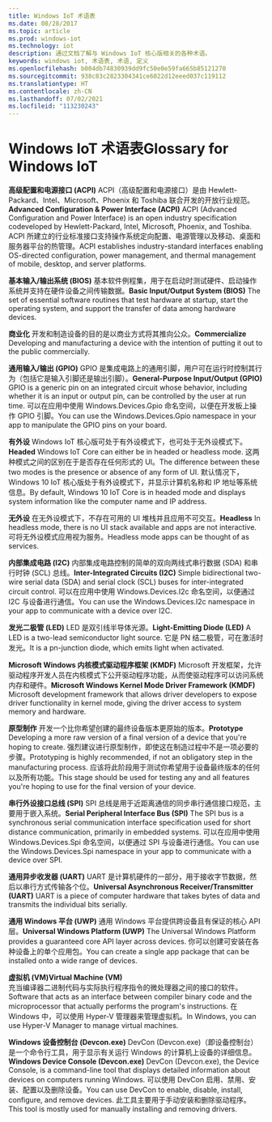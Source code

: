 ```yaml
---
title: Windows IoT 术语表
ms.date: 08/28/2017
ms.topic: article
ms.prod: windows-iot
ms.technology: iot
description: 通过文档了解与 Windows IoT 核心版相关的各种术语。
keywords: windows iot, 术语表, 术语, 定义
ms.openlocfilehash: b004db74830939dd9fc50e0e59fa665b85121270
ms.sourcegitcommit: 938c83c2823304341ce6022d12eeed037c119112
ms.translationtype: HT
ms.contentlocale: zh-CN
ms.lasthandoff: 07/02/2021
ms.locfileid: "113230243"
---
```

# <a name="glossary-for-windows-iot"></a><span data-ttu-id="7b031-104">Windows IoT 术语表</span><span class="sxs-lookup"><span data-stu-id="7b031-104">Glossary for Windows IoT</span></span>

<span data-ttu-id="7b031-105">**高级配置和电源接口 (ACPI)** ACPI（高级配置和电源接口）是由 Hewlett-Packard、Intel、Microsoft、Phoenix 和 Toshiba 联合开发的开放行业规范。</span><span class="sxs-lookup"><span data-stu-id="7b031-105">**Advanced Configuration & Power Interface (ACPI)** ACPI (Advanced Configuration and Power Interface) is an open industry specification codeveloped by Hewlett-Packard, Intel, Microsoft, Phoenix, and Toshiba.</span></span>  <span data-ttu-id="7b031-106">ACPI 所建立的行业标准接口支持操作系统定向配置、电源管理以及移动、桌面和服务器平台的热管理。</span><span class="sxs-lookup"><span data-stu-id="7b031-106">ACPI establishes industry-standard interfaces enabling OS-directed configuration, power management, and thermal management of mobile, desktop, and server platforms.</span></span>

<span data-ttu-id="7b031-107">**基本输入/输出系统 (BIOS)** 基本软件例程集，用于在启动时测试硬件、启动操作系统并支持在硬件设备之间传输数据。</span><span class="sxs-lookup"><span data-stu-id="7b031-107">**Basic Input/Output System (BIOS)** The set of essential software routines that test hardware at startup, start the operating system, and support the transfer of data among hardware devices.</span></span>

<span data-ttu-id="7b031-108">**商业化** 开发和制造设备的目的是以商业方式将其推向公众。</span><span class="sxs-lookup"><span data-stu-id="7b031-108">**Commercialize** Developing and manufacturing a device with the intention of putting it out to the public commercially.</span></span>

<span data-ttu-id="7b031-109">**通用输入/输出 (GPIO)** GPIO 是集成电路上的通用引脚，用户可在运行时控制其行为（包括它是输入引脚还是输出引脚）。</span><span class="sxs-lookup"><span data-stu-id="7b031-109">**General-Purpose Input/Output (GPIO)** GPIO is a generic pin on an integrated circuit whose behavior, including whether it is an input or output pin, can be controlled by the user at run time.</span></span>  <span data-ttu-id="7b031-110">可以在应用中使用 Windows.Devices.Gpio 命名空间，以便在开发板上操作 GPIO 引脚。</span><span class="sxs-lookup"><span data-stu-id="7b031-110">You can use the Windows.Devices.Gpio namespace in your app to manipulate the GPIO pins on your board.</span></span>

<span data-ttu-id="7b031-111">**有外设** Windows IoT 核心版可处于有外设模式下，也可处于无外设模式下。</span><span class="sxs-lookup"><span data-stu-id="7b031-111">**Headed** Windows IoT Core can either be in headed or headless mode.</span></span> <span data-ttu-id="7b031-112">这两种模式之间的区别在于是否存在任何形式的 UI。</span><span class="sxs-lookup"><span data-stu-id="7b031-112">The difference between these two modes is the presence or absence of any form of UI.</span></span> <span data-ttu-id="7b031-113">默认情况下，Windows 10 IoT 核心版处于有外设模式下，并显示计算机名称和 IP 地址等系统信息。</span><span class="sxs-lookup"><span data-stu-id="7b031-113">By default, Windows 10 IoT Core is in headed mode and displays system information like the computer name and IP address.</span></span>

<span data-ttu-id="7b031-114">**无外设** 在无外设模式下，不存在可用的 UI 堆栈并且应用不可交互。</span><span class="sxs-lookup"><span data-stu-id="7b031-114">**Headless** In headless mode, there is no UI stack available and apps are not interactive.</span></span> <span data-ttu-id="7b031-115">可将无外设模式应用视为服务。</span><span class="sxs-lookup"><span data-stu-id="7b031-115">Headless mode apps can be thought of as services.</span></span>

<span data-ttu-id="7b031-116">**内部集成电路 (I2C)** 内部集成电路控制的简单的双向两线式串行数据 (SDA) 和串行时钟 (SCL) 总线。</span><span class="sxs-lookup"><span data-stu-id="7b031-116">**Inter-Integrated Circuits (I2C)** Simple bidirectional two-wire serial data (SDA) and serial clock (SCL) buses for inter-integrated circuit control.</span></span>  <span data-ttu-id="7b031-117">可以在应用中使用 Windows.Devices.I2c 命名空间，以便通过 I2C 与设备进行通信。</span><span class="sxs-lookup"><span data-stu-id="7b031-117">You can use the Windows.Devices.I2c namespace in your app to communicate with a device over I2C.</span></span>

<span data-ttu-id="7b031-118">**发光二极管 (LED)** LED 是双引线半导体光源。</span><span class="sxs-lookup"><span data-stu-id="7b031-118">**Light-Emitting Diode (LED)** A LED is a two-lead semiconductor light source.</span></span> <span data-ttu-id="7b031-119">它是 PN 结二极管，可在激活时发光。</span><span class="sxs-lookup"><span data-stu-id="7b031-119">It is a pn-junction diode, which emits light when activated.</span></span>

<span data-ttu-id="7b031-120">**Microsoft Windows 内核模式驱动程序框架 (KMDF)** Microsoft 开发框架，允许驱动程序开发人员在内核模式下公开驱动程序功能，从而使驱动程序可以访问系统内存和硬件。</span><span class="sxs-lookup"><span data-stu-id="7b031-120">**Microsoft Windows Kernel Mode Driver Framework (KMDF)** Microsoft development framework that allows driver developers to expose driver functionality in kernel mode, giving the driver access to system memory and hardware.</span></span>

<span data-ttu-id="7b031-121">**原型制作** 开发一个比你希望创建的最终设备版本更原始的版本。</span><span class="sxs-lookup"><span data-stu-id="7b031-121">**Prototype** Developing a more raw version of a final version of a device that you're hoping to create.</span></span> <span data-ttu-id="7b031-122">强烈建议进行原型制作，即使这在制造过程中不是一项必要的步骤。</span><span class="sxs-lookup"><span data-stu-id="7b031-122">Prototyping is highly recommended, if not an obligatory step in the manufacturing process.</span></span> <span data-ttu-id="7b031-123">应该将此阶段用于测试你希望用于设备最终版本的任何以及所有功能。</span><span class="sxs-lookup"><span data-stu-id="7b031-123">This stage should be used for testing any and all features you're hoping to use for the final version of your device.</span></span>

<span data-ttu-id="7b031-124">**串行外设接口总线 (SPI)** SPI 总线是用于近距离通信的同步串行通信接口规范，主要用于嵌入系统。</span><span class="sxs-lookup"><span data-stu-id="7b031-124">**Serial Peripheral Interface Bus (SPI)** The SPI bus is a synchronous serial communication interface specification used for short distance communication, primarily in embedded systems.</span></span>  <span data-ttu-id="7b031-125">可以在应用中使用 Windows.Devices.Spi 命名空间，以便通过 SPI 与设备进行通信。</span><span class="sxs-lookup"><span data-stu-id="7b031-125">You can use the Windows.Devices.Spi namespace in your app to communicate with a device over SPI.</span></span>

<span data-ttu-id="7b031-126">**通用异步收发器 (UART)** UART 是计算机硬件的一部分，用于接收字节数据，然后以串行方式传输各个位。</span><span class="sxs-lookup"><span data-stu-id="7b031-126">**Universal Asynchronous Receiver/Transmitter (UART)** UART is a piece of computer hardware that takes bytes of data and transmits the individual bits serially.</span></span>

<span data-ttu-id="7b031-127">**通用 Windows 平台 (UWP)** 通用 Windows 平台提供跨设备且有保证的核心 API 层。</span><span class="sxs-lookup"><span data-stu-id="7b031-127">**Universal Windows Platform (UWP)** The Universal Windows Platform provides a guaranteed core API layer across devices.</span></span>  <span data-ttu-id="7b031-128">你可以创建可安装在各种设备上的单个应用包。</span><span class="sxs-lookup"><span data-stu-id="7b031-128">You can create a single app package that can be installed onto a wide range of devices.</span></span>

<span data-ttu-id="7b031-129">**虚拟机 (VM)**</span><span class="sxs-lookup"><span data-stu-id="7b031-129">**Virtual Machine (VM)**</span></span><br/>
<span data-ttu-id="7b031-130">充当编译器二进制代码与实际执行程序指令的微处理器之间的接口的软件。</span><span class="sxs-lookup"><span data-stu-id="7b031-130">Software that acts as an interface between compiler binary code and the microprocessor that actually performs the program's instructions.</span></span>  <span data-ttu-id="7b031-131">在 Windows 中，可以使用 Hyper-V 管理器来管理虚拟机。</span><span class="sxs-lookup"><span data-stu-id="7b031-131">In Windows, you can use Hyper-V Manager to manage virtual machines.</span></span>

<span data-ttu-id="7b031-132">**Windows 设备控制台 (Devcon.exe)** DevCon (Devcon.exe)（即设备控制台）是一个命令行工具，用于显示有关运行 Windows 的计算机上设备的详细信息。</span><span class="sxs-lookup"><span data-stu-id="7b031-132">**Windows Device Console (Devcon.exe)** DevCon (Devcon.exe), the Device Console, is a command-line tool that displays detailed information about devices on computers running Windows.</span></span> <span data-ttu-id="7b031-133">可以使用 DevCon 启用、禁用、安装、配置以及删除设备。</span><span class="sxs-lookup"><span data-stu-id="7b031-133">You can use DevCon to enable, disable, install, configure, and remove devices.</span></span>  <span data-ttu-id="7b031-134">此工具主要用于手动安装和删除驱动程序。</span><span class="sxs-lookup"><span data-stu-id="7b031-134">This tool is mostly used for manually installing and removing drivers.</span></span>
